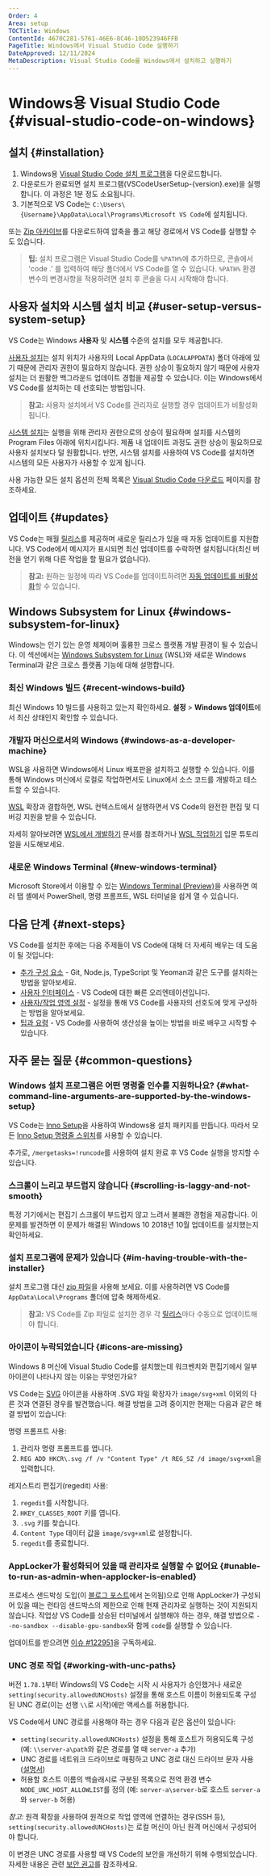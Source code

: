 ```yaml
---
Order: 4
Area: setup
TOCTitle: Windows
ContentId: 4670C281-5761-46E6-8C46-10D523946FFB
PageTitle: Windows에서 Visual Studio Code 실행하기
DateApproved: 12/11/2024
MetaDescription: Visual Studio Code를 Windows에서 설치하고 실행하기
---
```


# Windows용 Visual Studio Code {#visual-studio-code-on-windows}

## 설치 {#installation}

1. Windows용 [Visual Studio Code 설치 프로그램](https://go.microsoft.com/fwlink/?LinkID=534107)을 다운로드합니다.
2. 다운로드가 완료되면 설치 프로그램(VSCodeUserSetup-\{version\}.exe)을 실행합니다. 이 과정은 1분 정도 소요됩니다.
3. 기본적으로 VS Code는 `C:\Users\{Username}\AppData\Local\Programs\Microsoft VS Code`에 설치됩니다.

또는 [Zip 아카이브](/docs/?dv=winzip)를 다운로드하여 압축을 풀고 해당 경로에서 VS Code를 실행할 수도 있습니다.

> **팁:** 설치 프로그램은 Visual Studio Code를 `%PATH%`에 추가하므로, 콘솔에서 'code .' 를 입력하여 해당 폴더에서 VS Code를 열 수 있습니다. `%PATH%` 환경 변수의 변경사항을 적용하려면 설치 후 콘솔을 다시 시작해야 합니다.

## 사용자 설치와 시스템 설치 비교 {#user-setup-versus-system-setup}

VS Code는 Windows **사용자** 및 **시스템** 수준의 설치를 모두 제공합니다.

[사용자 설치](https://go.microsoft.com/fwlink/?LinkID=534107)는 설치 위치가 사용자의 Local AppData (`LOCALAPPDATA`) 폴더 아래에 있기 때문에 관리자 권한이 필요하지 않습니다. 권한 상승이 필요하지 않기 때문에 사용자 설치는 더 원활한 백그라운드 업데이트 경험을 제공할 수 있습니다. 이는 Windows에서 VS Code를 설치하는 데 선호되는 방법입니다.

> **참고:** 사용자 설치에서 VS Code를 관리자로 실행할 경우 업데이트가 비활성화됩니다.

[시스템 설치](https://go.microsoft.com/fwlink/?linkid=852157)는 실행을 위해 관리자 권한으로의 상승이 필요하며 설치를 시스템의 Program Files 아래에 위치시킵니다. 제품 내 업데이트 과정도 권한 상승이 필요하므로 사용자 설치보다 덜 원활합니다. 반면, 시스템 설치를 사용하여 VS Code를 설치하면 시스템의 모든 사용자가 사용할 수 있게 됩니다.

사용 가능한 모든 설치 옵션의 전체 목록은 [Visual Studio Code 다운로드](/download) 페이지를 참조하세요.

## 업데이트 {#updates}

VS Code는 매월 [릴리스](/updates)를 제공하며 새로운 릴리스가 있을 때 자동 업데이트를 지원합니다. VS Code에서 메시지가 표시되면 최신 업데이트를 수락하면 설치됩니다(최신 버전을 얻기 위해 다른 작업을 할 필요가 없습니다).

> **참고:** 원하는 일정에 따라 VS Code를 업데이트하려면 [자동 업데이트를 비활성화](/docs/supporting/faq.md#how-do-i-opt-out-of-vs-code-autoupdates)할 수 있습니다.

## Windows Subsystem for Linux {#windows-subsystem-for-linux}

Windows는 인기 있는 운영 체제이며 훌륭한 크로스 플랫폼 개발 환경이 될 수 있습니다. 이 섹션에서는 [Windows Subsystem for Linux](https://learn.microsoft.com/windows/wsl/install) (WSL)와 새로운 Windows Terminal과 같은 크로스 플랫폼 기능에 대해 설명합니다.

### 최신 Windows 빌드 {#recent-windows-build}

최신 Windows 10 빌드를 사용하고 있는지 확인하세요. **설정** > **Windows 업데이트**에서 최신 상태인지 확인할 수 있습니다.

### 개발자 머신으로서의 Windows {#windows-as-a-developer-machine}

WSL을 사용하면 Windows에서 Linux 배포판을 설치하고 실행할 수 있습니다. 이를 통해 Windows 머신에서 로컬로 작업하면서도 Linux에서 소스 코드를 개발하고 테스트할 수 있습니다.

[WSL](https://marketplace.visualstudio.com/items?itemName=ms-vscode-remote.remote-wsl) 확장과 결합하면, WSL 컨텍스트에서 실행하면서 VS Code의 완전한 편집 및 디버깅 지원을 받을 수 있습니다.

자세히 알아보려면 [WSL에서 개발하기](/docs/remote/wsl.md) 문서를 참조하거나 [WSL 작업하기](/docs/remote/wsl-tutorial.md) 입문 튜토리얼을 시도해보세요.

### 새로운 Windows Terminal {#new-windows-terminal}

Microsoft Store에서 이용할 수 있는 [Windows Terminal (Preview)](https://www.microsoft.com/p/windows-terminal-preview/9n0dx20hk701?SilentAuth=1&wa=wsignin1.0&activetab=pivot%3Aoverviewtab)을 사용하면 여러 탭 셸에서 PowerShell, 명령 프롬프트, WSL 터미널을 쉽게 열 수 있습니다.

## 다음 단계 {#next-steps}

VS Code를 설치한 후에는 다음 주제들이 VS Code에 대해 더 자세히 배우는 데 도움이 될 것입니다:

- [추가 구성 요소](/docs/setup/additional-components.md) - Git, Node.js, TypeScript 및 Yeoman과 같은 도구를 설치하는 방법을 알아보세요.
- [사용자 인터페이스](/docs/getstarted/userinterface.md) - VS Code에 대한 빠른 오리엔테이션입니다.
- [사용자/작업 영역 설정](/docs/getstarted/settings.md) - 설정을 통해 VS Code를 사용자의 선호도에 맞게 구성하는 방법을 알아보세요.
- [팁과 요령](/docs/getstarted/tips-and-tricks.md) - VS Code를 사용하여 생산성을 높이는 방법을 바로 배우고 시작할 수 있습니다.

## 자주 묻는 질문 {#common-questions}

### Windows 설치 프로그램은 어떤 명령줄 인수를 지원하나요? {#what-command-line-arguments-are-supported-by-the-windows-setup}

VS Code는 [Inno Setup](https://www.jrsoftware.org/isinfo.php)을 사용하여 Windows용 설치 패키지를 만듭니다. 따라서 모든 [Inno Setup 명령줄 스위치](https://www.jrsoftware.org/ishelp/index.php?topic=setupcmdline)를 사용할 수 있습니다.

추가로, `/mergetasks=!runcode`를 사용하여 설치 완료 후 VS Code 실행을 방지할 수 있습니다.

### 스크롤이 느리고 부드럽지 않습니다 {#scrolling-is-laggy-and-not-smooth}

특정 기기에서는 편집기 스크롤이 부드럽지 않고 느려서 불쾌한 경험을 제공합니다. 이 문제를 발견하면 이 문제가 해결된 Windows 10 2018년 10월 업데이트를 설치했는지 확인하세요.

### 설치 프로그램에 문제가 있습니다 {#im-having-trouble-with-the-installer}

설치 프로그램 대신 [zip 파일](/docs/?dv=winzip)을 사용해 보세요. 이를 사용하려면 VS Code를 `AppData\Local\Programs` 폴더에 압축 해제하세요.

> **참고:** VS Code를 Zip 파일로 설치한 경우 각 [릴리스](/updates)마다 수동으로 업데이트해야 합니다.

### 아이콘이 누락되었습니다 {#icons-are-missing}

Windows 8 머신에 Visual Studio Code를 설치했는데 워크벤치와 편집기에서 일부 아이콘이 나타나지 않는 이유는 무엇인가요?

VS Code는 [SVG](https://en.wikipedia.org/wiki/Scalable_Vector_Graphics) 아이콘을 사용하며 .SVG 파일 확장자가 `image/svg+xml` 이외의 다른 것과 연결된 경우를 발견했습니다. 해결 방법을 고려 중이지만 현재는 다음과 같은 해결 방법이 있습니다:

명령 프롬프트 사용:

1. 관리자 명령 프롬프트를 엽니다.
2. `REG ADD HKCR\.svg /f /v "Content Type" /t REG_SZ /d image/svg+xml`을 입력합니다.

레지스트리 편집기(regedit) 사용:

1. `regedit`를 시작합니다.
2. `HKEY_CLASSES_ROOT` 키를 엽니다.
3. `.svg` 키를 찾습니다.
4. `Content Type` 데이터 값을 `image/svg+xml`로 설정합니다.
5. `regedit`를 종료합니다.

### AppLocker가 활성화되어 있을 때 관리자로 실행할 수 없어요 {#unable-to-run-as-admin-when-applocker-is-enabled}

프로세스 샌드박싱 도입(이 [블로그 포스트](https://code.visualstudio.com/blogs/2022/11/28/vscode-sandbox)에서 논의됨)으로 인해 AppLocker가 구성되어 있을 때는 런타임 샌드박스의 제한으로 인해 현재 관리자로 실행하는 것이 지원되지 않습니다. 작업상 VS Code를 상승된 터미널에서 실행해야 하는 경우, 해결 방법으로 `--no-sandbox --disable-gpu-sandbox`와 함께 `code`를 실행할 수 있습니다.

업데이트를 받으려면 [이슈 #122951](https://github.com/microsoft/vscode/issues/122951)을 구독하세요.

### UNC 경로 작업 {#working-with-unc-paths}

버전 `1.78.1`부터 Windows의 VS Code는 시작 시 사용자가 승인했거나 새로운 `setting(security.allowedUNCHosts)` 설정을 통해 호스트 이름이 허용되도록 구성된 UNC 경로(이는 선행 `\\`로 시작)에만 액세스를 허용합니다.

VS Code에서 UNC 경로를 사용해야 하는 경우 다음과 같은 옵션이 있습니다:

- `setting(security.allowedUNCHosts)` 설정을 통해 호스트가 허용되도록 구성 (예: `\\server-a\path`와 같은 경로를 열 때 `server-a` 추가)
- UNC 경로를 네트워크 드라이브로 매핑하고 UNC 경로 대신 드라이브 문자 사용 ([설명서](https://support.microsoft.com/en-us/windows/map-a-network-drive-in-windows-29ce55d1-34e3-a7e2-4801-131475f9557d))
- 허용할 호스트 이름의 백슬래시로 구분된 목록으로 전역 환경 변수 `NODE_UNC_HOST_ALLOWLIST`를 정의 (예: `server-a\server-b`로 호스트 `server-a`와 `server-b` 허용)

_참고:_ 원격 확장을 사용하여 원격으로 작업 영역에 연결하는 경우(SSH 등), `setting(security.allowedUNCHosts)`는 로컬 머신이 아닌 원격 머신에서 구성되어야 합니다.

이 변경은 UNC 경로를 사용할 때 VS Code의 보안을 개선하기 위해 수행되었습니다. 자세한 내용은 관련 [보안 권고](https://github.com/microsoft/vscode/security/advisories/GHSA-mmfh-4pv3-39hr)를 참조하세요.

